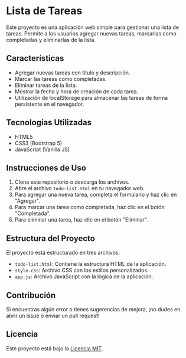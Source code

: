 # Lista de Tareas

Este proyecto es una aplicación web simple para gestionar una lista de tareas. Permite a los usuarios agregar nuevas tareas, marcarlas como completadas y eliminarlas de la lista.

## Características

- Agregar nuevas tareas con título y descripción.
- Marcar las tareas como completadas.
- Eliminar tareas de la lista.
- Mostrar la fecha y hora de creación de cada tarea.
- Utilización de localStorage para almacenar las tareas de forma persistente en el navegador.

## Tecnologías Utilizadas

- HTML5
- CSS3 (Bootstrap 5)
- JavaScript (Vanilla JS)

## Instrucciones de Uso

1. Clona este repositorio o descarga los archivos.
2. Abre el archivo `todo-list.html` en tu navegador web.
3. Para agregar una nueva tarea, completa el formulario y haz clic en "Agregar".
4. Para marcar una tarea como completada, haz clic en el botón "Completada".
5. Para eliminar una tarea, haz clic en el botón "Eliminar".

## Estructura del Proyecto

El proyecto está estructurado en tres archivos:

- `todo-list.html`: Contiene la estructura HTML de la aplicación.
- `style.css`: Archivo CSS con los estilos personalizados.
- `app.js`: Archivo JavaScript con la lógica de la aplicación.

## Contribución

Si encuentras algún error o tienes sugerencias de mejora, ¡no dudes en abrir un issue o enviar un pull request!

## Licencia

Este proyecto está bajo la [Licencia MIT](LICENSE).
